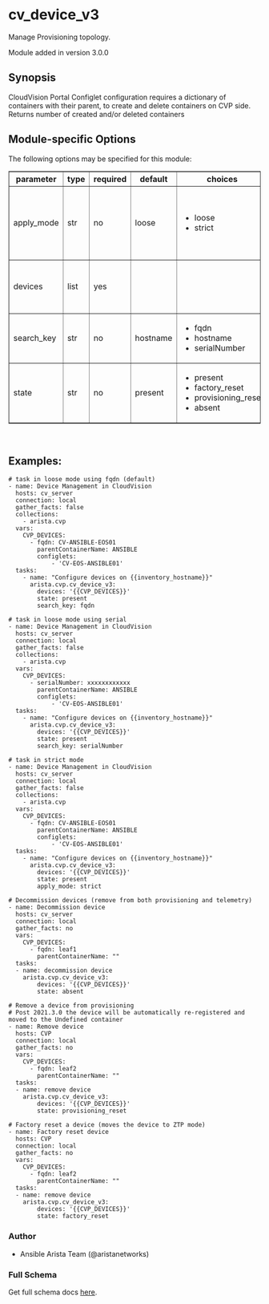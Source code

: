# cv_device_v3

Manage Provisioning topology.

Module added in version 3.0.0

<div class="contents" local="" depth="2">

</div>

## Synopsis

CloudVision Portal Configlet configuration requires a dictionary of
containers with their parent, to create and delete containers on CVP
side. Returns number of created and/or deleted containers

## Module-specific Options

The following options may be specified for this module:

<table border=1 cellpadding=4>

<tr>
<th class="head">parameter</th>
<th class="head">type</th>
<th class="head">required</th>
<th class="head">default</th>
<th class="head">choices</th>
<th class="head">comments</th>
</tr>

<tr>
<td>apply_mode<br/><div style="font-size: small;"></div></td>
<td>str</td>
<td>no</td>
<td>loose</td>
<td><ul><li>loose</li><li>strict</li></ul></td>
<td>
    <div>Set how configlets are attached/detached on device. If set to strict all configlets not listed in your vars are detached.</div>
</td>
</tr>

<tr>
<td>devices<br/><div style="font-size: small;"></div></td>
<td>list</td>
<td>yes</td>
<td></td>
<td></td>
<td>
    <div>List of devices with their container and configlets information</div>
</td>
</tr>

<tr>
<td>search_key<br/><div style="font-size: small;"></div></td>
<td>str</td>
<td>no</td>
<td>hostname</td>
<td><ul><li>fqdn</li><li>hostname</li><li>serialNumber</li></ul></td>
<td>
    <div>Key name to use to look for device in CloudVision.</div>
</td>
</tr>

<tr>
<td>state<br/><div style="font-size: small;"></div></td>
<td>str</td>
<td>no</td>
<td>present</td>
<td><ul><li>present</li><li>factory_reset</li><li>provisioning_reset</li><li>absent</li></ul></td>
<td>
    <div>Set if ansible should build or remove devices on CLoudvision</div>
</td>
</tr>

</table>
</br>

## Examples:

    # task in loose mode using fqdn (default)
    - name: Device Management in CloudVision
      hosts: cv_server
      connection: local
      gather_facts: false
      collections:
        - arista.cvp
      vars:
        CVP_DEVICES:
          - fqdn: CV-ANSIBLE-EOS01
            parentContainerName: ANSIBLE
            configlets:
                - 'CV-EOS-ANSIBLE01'
      tasks:
        - name: "Configure devices on {{inventory_hostname}}"
          arista.cvp.cv_device_v3:
            devices: '{{CVP_DEVICES}}'
            state: present
            search_key: fqdn

    # task in loose mode using serial
    - name: Device Management in CloudVision
      hosts: cv_server
      connection: local
      gather_facts: false
      collections:
        - arista.cvp
      vars:
        CVP_DEVICES:
          - serialNumber: xxxxxxxxxxxx
            parentContainerName: ANSIBLE
            configlets:
                - 'CV-EOS-ANSIBLE01'
      tasks:
        - name: "Configure devices on {{inventory_hostname}}"
          arista.cvp.cv_device_v3:
            devices: '{{CVP_DEVICES}}'
            state: present
            search_key: serialNumber

    # task in strict mode
    - name: Device Management in CloudVision
      hosts: cv_server
      connection: local
      gather_facts: false
      collections:
        - arista.cvp
      vars:
        CVP_DEVICES:
          - fqdn: CV-ANSIBLE-EOS01
            parentContainerName: ANSIBLE
            configlets:
                - 'CV-EOS-ANSIBLE01'
      tasks:
        - name: "Configure devices on {{inventory_hostname}}"
          arista.cvp.cv_device_v3:
            devices: '{{CVP_DEVICES}}'
            state: present
            apply_mode: strict

    # Decommission devices (remove from both provisioning and telemetry)
    - name: Decommission device
      hosts: cv_server
      connection: local
      gather_facts: no
      vars:
        CVP_DEVICES:
          - fqdn: leaf1
            parentContainerName: ""
      tasks:
      - name: decommission device
        arista.cvp.cv_device_v3:
            devices: '{{CVP_DEVICES}}'
            state: absent

    # Remove a device from provisioning
    # Post 2021.3.0 the device will be automatically re-registered and moved to the Undefined container
    - name: Remove device
      hosts: CVP
      connection: local
      gather_facts: no
      vars:
        CVP_DEVICES:
          - fqdn: leaf2
            parentContainerName: ""
      tasks:
      - name: remove device
        arista.cvp.cv_device_v3:
            devices: '{{CVP_DEVICES}}'
            state: provisioning_reset

    # Factory reset a device (moves the device to ZTP mode)
    - name: Factory reset device
      hosts: CVP
      connection: local
      gather_facts: no
      vars:
        CVP_DEVICES:
          - fqdn: leaf2
            parentContainerName: ""
      tasks:
      - name: remove device
        arista.cvp.cv_device_v3:
            devices: '{{CVP_DEVICES}}'
            state: factory_reset

### Author

-   Ansible Arista Team (@aristanetworks)

### Full Schema

Get full schema docs [here](../../schema/cv_device_v3/).
